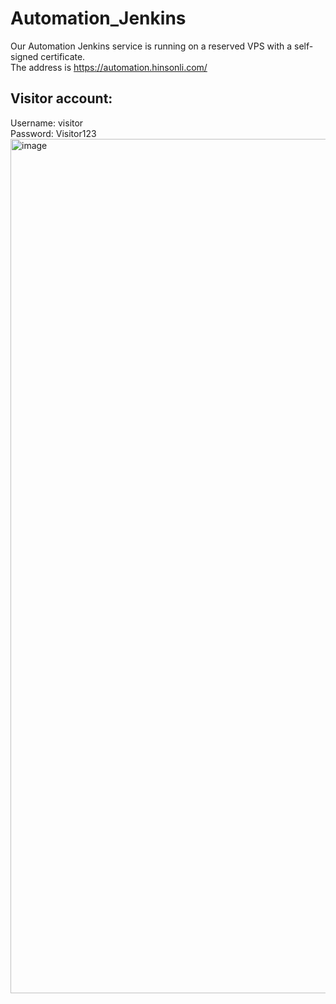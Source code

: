 # Automation_Jenkins
Our Automation Jenkins service is running on a reserved VPS with a self-signed certificate.
<BR>
The address is https://automation.hinsonli.com/
<BR>
## Visitor account:
Username: visitor
<BR>
Password: Visitor123
<BR>
<img width="1367" alt="image" src="https://github.com/hihinsonli/Automation_Jenkins/assets/134122199/6cc5cac3-1b89-486f-bad6-8049c1153ef5">

